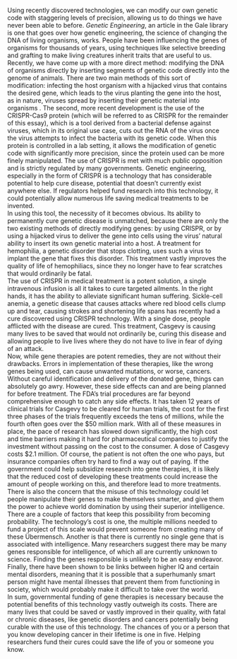Using recently discovered technologies, we can modify our own genetic code with staggering levels of precision, allowing us to do things we have never been able to before. *Genetic Engineering*, an article in the Gale library is one that goes over how genetic engineering, the science of changing the DNA of living organisms, works. People have been influencing the genes of organisms for thousands of years, using techniques like selective breeding and grafting to make living creatures inherit traits that are useful to us. Recently, we have come up with a more direct method: modifying the DNA of organisms directly by inserting segments of genetic code directly into the genome of animals. There are two main methods of this sort of modification: infecting the host organism with a hijacked virus that contains the desired gene, which leads to the virus planting the gene into the host, as in nature, viruses spread by inserting their genetic material into organisms . The second, more recent development is the use of the CRISPR-Cas9 protein (which will be referred to as CRISPR for the remainder of this essay), which is a tool derived from a bacterial defense against viruses, which in its original use case, cuts out the RNA of the virus once the virus attempts to infect the bacteria with its genetic code. When this protein is controlled in a lab setting, it allows the modification of genetic code with significantly more precision, since the protein used can be more finely manipulated. The use of CRISPR is met with much public opposition and is strictly regulated by many governments. Genetic engineering, especially in the form of CRISPR is a technology that has considerable potential to help cure disease, potential that doesn’t currently exist anywhere else. If regulators helped fund research into this technology, it could potentially allow numerous life saving medical treatments to be invented.  
In using this tool, the necessity of it becomes obvious. Its ability to permanently cure genetic disease is unmatched, because there are only the two existing methods of directly modifying genes: by using CRISPR, or by using a hijacked virus to deliver the gene into cells using the virus’ natural ability to insert its own genetic material into a host. A treatment for hemophilia, a genetic disorder that stops clotting, uses such a virus to implant the gene that fixes this disorder. This treatment vastly improves the quality of life of hemophiliacs, since they no longer have to fear scratches that would ordinarily be fatal.  
The use of CRISPR in medical treatment is a potent solution, a single intravenous infusion is all it takes to cure targeted ailments. In the right hands, it has the ability to alleviate significant human suffering. Sickle-cell anemia, a genetic disease that causes attacks where red blood cells clump up and tear, causing strokes and shortening life spans has recently had a cure discovered using CRISPR technology. With a single dose, people afflicted with the disease are cured. This treatment, Casgevy is causing many lives to be saved that would not ordinarily be, curing this disease and allowing people to live lives where they do not have to live in fear of dying of an attack.  
Now, while gene therapies are potent remedies, they are not without their drawbacks. Errors in implementation of these therapies, like the wrong genes being used, can cause unwanted mutations, or worse, cancers. Without careful identification and delivery of the donated gene, things can absolutely go awry. However, these side effects can and are being planned for before treatment. The FDA’s trial procedures are far beyond comprehensive enough to catch any side effects. It has taken 12 years of clinical trials for Casgevy to be cleared for human trials, the cost for the first three phases of the trials frequently exceeds the tens of millions, while the fourth often goes over the $50 million mark. With all of these measures in place, the pace of research has slowed down significantly, the high cost and time barriers making it hard for pharmaceutical companies to justify the investment without passing on the cost to the consumer. A dose of Casgevy costs $2.1 million. Of course, the patient is not often the one who pays, but insurance companies often try hard to find a way out of paying. If the government could help subsidize research into gene therapies, it is likely that the reduced cost of developing these treatments could increase the amount of people working on this, and therefore lead to more treatments.  
There is also the concern that the misuse of this technology could let people manipulate their genes to make themselves smarter, and give them the power to achieve world domination by using their superior intelligence. There are a couple of factors that keep this possibility from becoming probability. The technology’s cost is one, the multiple millions needed to fund a project of this scale would prevent someone from creating many of these Übermensch. Another is that there is currently no single gene that is associated with intelligence. Many researchers suggest there may be many genes responsible for intelligence, of which all are currently unknown to science. Finding the genes responsible is unlikely to be an easy endeavor. Finally, there have been shown to be links between higher IQ and certain mental disorders, meaning that it is possible that a superhumanly smart person might have mental illnesses that prevent them from functioning in society, which would probably make it difficult to take over the world.  
In sum, governmental funding of gene therapies is necessary because the potential benefits of this technology vastly outweigh its costs. There are many lives that could be saved or vastly improved in their quality, with fatal or chronic diseases, like genetic disorders and cancers potentially being curable with the use of this technology. The chances of you or a person that you know developing cancer in their lifetime is one in five. Helping researchers fund their cures could save the life of you or someone you know.
